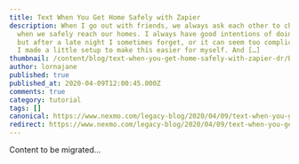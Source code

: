 ```yaml
---
title: Text When You Get Home Safely with Zapier
description: When I go out with friends, we always ask each other to check in
  when we safely reach our homes. I always have good intentions of doing this,
  but after a late night I sometimes forget, or it can seem too complicated. So
  I made a little setup to make this easier for myself. And […]
thumbnail: /content/blog/text-when-you-get-home-safely-with-zapier-dr/Blog_Home-Safe_1200x600.png
author: lornajane
published: true
published_at: 2020-04-09T12:00:45.000Z
comments: true
category: tutorial
tags: []
canonical: https://www.nexmo.com/legacy-blog/2020/04/09/text-when-you-get-home-safely-with-zapier-dr
redirect: https://www.nexmo.com/legacy-blog/2020/04/09/text-when-you-get-home-safely-with-zapier-dr
---
```


Content to be migrated...
